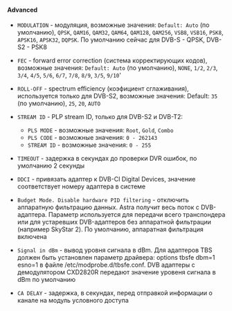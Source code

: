#### Advanced

- `MODULATION` - модуляция, возможные значения: `Default: Auto` (по умолчанию), `QPSK`, `QAM16`, `QAM32`, `QAM64`, `QAM128`, `QAM256`, `VSB8`, `VSB16`, `PSK8`, `APSK16`, `APSK32`, `DQPSK`. По умолчанию сейчас для DVB-S - QPSK, DVB-S2 - PSK8

- `FEC` - forward error correction (система корректирующих кодов), возможные значения: `Default: Auto` (по умолчанию), `NONE`, `1/2`, `2/3`, `3/4`, `4/5`, `5/6`, `6/7`, `7/8`, `8/9`, `3/5`, `9/10`'

- `ROLL-OFF` - spectrum efficiency (коэфициент сглаживания), используется только для DVB-S2, возможные значения: Default: `35` (по умолчанию), `25`, `20`, `AUTO`

- `STREAM ID` - PLP stream ID, только для DVB-S2 и DVB-T2:  
   - `PLS MODE` - возможные значения: `Root`, `Gold`, `Combo`
   - `PLS CODE` - возможные значения: `0 - 262143`
   - `STREAM ID` - возможные значения: `0 - 255`

- `TIMEOUT` - задержка в секундах до проверки DVR ошибок, по умолчанию 2 секунды

- `DDCI` - привязать адаптер к DVB-CI Digital Devices, значение соответствует номеру адаптера в системе

- `Budget Mode. Disable hardware PID filtering` - отключить аппаратную фильтрацию данных. Astra получит весь поток с DVB-адаптера. Параметр используется для передачи всего транспондера или для устаревших DVB-адаптеров без аппаратной фильтрации (например SkyStar 2). По умолчанию, аппаратная фильтрация включена

- `Signal in dBm` - вывод уровня сигнала в dBm. Для адаптеров TBS должен быть установлен параметр драйвера: options tbsfe dbm=1 esno=1 в файле /etc/modprobe.d/tbsfe.conf. DVB адаптеры с демодулятором CXD2820R передают значение уровеня сигнала в dBm по умолчанию

- `CA DELAY` - задержка, в секундах, перед отправкой информации о канале на модуль условного доступа
